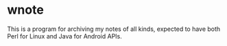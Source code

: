 # wnote
This is a program for archiving my notes of all kinds, expected to have both Perl for Linux and Java for Android APIs. 
